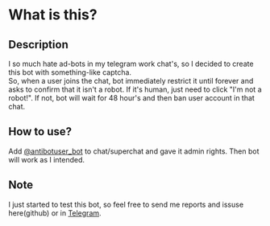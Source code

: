 # What is this?
## Description
I so much hate ad-bots in my telegram work chat's, so I decided to create this bot with something-like captcha.  
So, when a user joins the chat, bot immediately restrict it until forever and asks to confirm that it isn't a robot. If it's human, just need to click "I'm not a robot!". If not, bot will wait for 48 hour's and then ban user account in that chat.
## How to use?
Add [@antibotuser_bot](https://t.me/antibotuser_bot) to chat/superchat and gave it admin rights. Then bot will work as I intended.

## Note
I just started to test this bot, so feel free to send me reports and issuse here(github) or in [Telegram](https://t.me/ejnshtein).